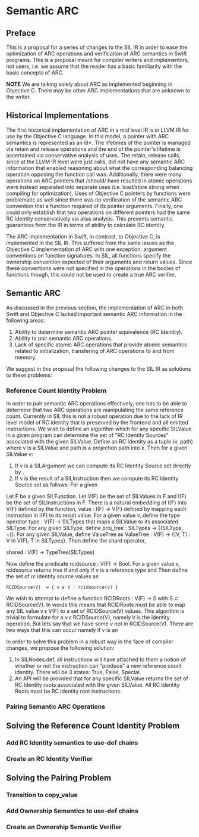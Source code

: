 
# Semantic ARC

## Preface

This is a proposal for a series of changes to the SIL IR in order to ease the optimization of ARC operations and verification of ARC semantics in Swift programs. This is a proposal meant for compiler writers and implementors, not users, i.e. we assume that the reader has a basic familiarity with the basic concepts of ARC.

**NOTE** We are talking solely about ARC as implemented beginning in Objective C. There may be other ARC implementations that are unknown to the writer.

## Historical Implementations

The first historical implementation of ARC in a mid level IR is in LLVM IR for use by the Objective C language. In this model, a pointer with ARC semantics is represented as an i8*. The lifetimes of the pointer is managed via retain and release operations and the end of the pointer's lifetime is ascertained via conservative analysis of uses. The retain, release calls, since at the LLVM IR level were just calls, did not have any semantic ARC information that enabled reasoning about what the corresponding balancing operation opposing the function call was. Additionally, there were many operations on ARC pointers that /should/ have resulted in atomic operations were instead separated into separate uses (i.e. load/store strong when compiling for optimization). Uses of Objective C pointers by functions were problematic as well since there was no verification of the semantic ARC convention that a function required of its pointer arguments. Finally, one could only establish that two operations on different pointers had the same RC identity conservatively via alias analysis. This prevents semantic guarantees from the IR in terms of ability to calculate RC identity.

The ARC implementation in Swift, in contrast, to Objective C, is implemented in the SIL IR. This suffered from the same issues as the Objective C implementation of ARC with one exception: argument conventions on function signatures. In SIL, all functions specify the ownership convention expected of their arguments and return values. Since these conventions were not specified in the operations in the bodies of functions though, this could not be used to create a true ARC verifier.

## Semantic ARC

As discussed in the previous section, the implementation of ARC in both Swift and Objective C lacked important semantic ARC information in the following areas:

1. Ability to determine semantic ARC pointer equivalence (RC Identity).
2. Ability to pair semantic ARC operations.
3. Lack of specific atomic ARC operations that provide atomic semantics related to initialization, transfering of ARC operations to and from memory.

We suggest in this proposal the following changes to the SIL IR as solutions to these problems:

### Reference Count Identity Problem

In order to pair semantic ARC operations effectively, one has to be able to determine that two ARC operations are manipulating the same reference count. Currently in SIL this is not a robust operation due to the lack of IR level model of RC identity that is preserved by the frontend and all emitted instructions. We wish to define an algorithm which for any specific SILValue in a given program can determine the set of "RC Identity Sources" associated with the given SILValue. Define an RC Identity as a tuple (v, path) where v is a SILValue and path is a projection path into x. Then for a given SILValue v:

1. If v is a SILArgument we can compute its RC Identity Source set directly by .
2. If v is the result of a SILInstruction then we compute its RC Identity Source set as follows:
   For a given 

Let F be a given SILFunction. Let V(F) be the set of SILValues in F and I(F) be the set of SILInstructions in F. There is a natural embedding of I(F) into V(F) defined by the function, value : I(F) -> V(F) defined by mapping each instruction in I(F) to its result value. For a given value v, define the type operator type : V(F) -> SILTypes that maps a SILValue to its associated SILType. For any given SILType, define proj_tree : SILTypes -> {(SILType, +)}. For any given SILValue, define ValueTree as ValueTree : V(F) -> {(V, T) : V in V(F), T in SILTypes}. Then define the shard operator,

  shared : V(F) -> TypeTree(SILTypes)

Now define the predicate rcidsource : V(F) -> Bool. For a given value v, rcidsource returns true if and only if v is a reference type and Then define the set of rc identity source values as:

    RCIDSource(V)  = { v ϵ V : rcidsource(v) }

We wish to attempt to define a function RCIDRoots : V(F) -> S with S ⊂ RCIDSource(V). In words this means that RCIDRoots must be able to map any SIL value v ϵ V(F) to a set of RCIDSource(V) values. This algorithm is trivial to formulate for a v ϵ RCIDSource(V), namely it is the identity operation. But lets say that we have some v not in RCIDSource(V). There are two ways that this can occur namely if v is an 

In order to solve this problem in a robust way in the face of compiler changes, we propose the following solution:

1. In SILNodes.def, all instructions will have attached to them a notion of whether or not the instruction can "produce" a new reference count identity. There will be 3 states: True, False, Special.
2. An API will be provided that for any specific SILValue returns the set of RC Identity roots associated with the given SILValue. All RC Identity Roots must be RC Identity root instructions.

### Pairing Semantic ARC Operations

## Solving the Reference Count Identity Problem

### Add RC Identity semantics to use-def chains

### Create an RC Identity Verifier

## Solving the Pairing Problem

### Transition to copy_value

### Add Ownership Semantics to use-def chains

### Create an Ownership Semantic Verifier
